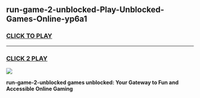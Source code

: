 
## run-game-2-unblocked-Play-Unblocked-Games-Online-yp6a1
<h3>
<a href="https://premium76.site?title=run-game-2-unblocked&ref=25A">CLICK TO PLAY</a></h3>
<hr>

<h3>
<a href="https://premium76.site?title=run-game-2-unblocked&ref=25A">CLICK 2 PLAY</a>
  
</h3>

<a href="https://premium76.site?title=run-game-2-unblocked&ref=25A"><img src="https://clearcache.store/games.png"></a>


**run-game-2-unblocked games unblocked: Your Gateway to Fun and Accessible Online Gaming**
